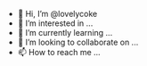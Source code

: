 - 👋 Hi, I’m @lovelycoke
- 👀 I’m interested in ...
- 🌱 I’m currently learning ...
- 💞️ I’m looking to collaborate on ...
- 📫 How to reach me ...

<!---
lovelycoke/lovelycoke is a ✨ special ✨ repository because its `README.md` (this file) appears on your GitHub profile.
You can click the Preview link to take a look at your changes.
--->
